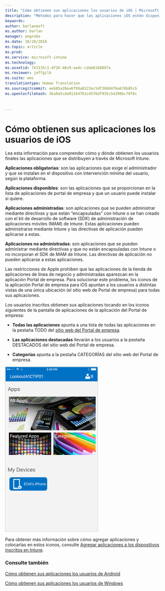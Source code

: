 ```yaml
---
title: "Cómo obtienen sus aplicaciones los usuarios de iOS | Microsoft Intune"
description: "Métodos para hacer que las aplicaciones iOS estén disponibles para los usuarios finales"
keywords: 
author: barlanmsft
ms.author: barlan
manager: angrobe
ms.date: 10/28/2016
ms.topic: article
ms.prod: 
ms.service: microsoft-intune
ms.technology: 
ms.assetid: 7e3135c1-df26-48c9-aa4c-cdab6168897a
ms.reviewer: jeffgilb
ms.suite: ems
translationtype: Human Translation
ms.sourcegitcommit: eeb85a28ea6f99a0123ec5df3b0d476a678b85cb
ms.openlocfilehash: 3ba0a5cda91164761c4576df935c54390bc78f8c


---
```



# <a name="how-your-ios-users-get-their-apps"></a>Cómo obtienen sus aplicaciones los usuarios de iOS

Lea esta información para comprender cómo y dónde obtienen los usuarios finales las aplicaciones que se distribuyen a través de Microsoft Intune.

**Aplicaciones obligatorias**: son las aplicaciones que exige el administrador y que se instalan en el dispositivo con intervención mínima del usuario, según la plataforma.

**Aplicaciones disponibles**: son las aplicaciones que se proporcionan en la lista de aplicaciones de portal de empresa y que un usuario puede instalar si quiere.

**Aplicaciones administradas**: son aplicaciones que se pueden administrar mediante directivas y que están “encapsuladas” con Intune o se han creado con el kit de desarrollo de software (SDK) de administración de aplicaciones móviles (MAM) de Intune. Estas aplicaciones pueden administrarse mediante Intune y las directivas de aplicación pueden aplicarse a estas.

**Aplicaciones no administradas**: son aplicaciones que se pueden administrar mediante directivas y que no están encapsuladas con Intune o no incorporan el SDK de MAM de Intune. Las directivas de aplicación no pueden aplicarse a estas aplicaciones.

Las restricciones de Apple prohíben que las aplicaciones de la tienda de aplicaciones de línea de negocio y administradas aparezcan en la aplicación Portal de empresa. Para solucionar este problema, los iconos de la aplicación Portal de empresa para iOS apuntan a los usuarios a distintas vistas de una única ubicación (el sitio web de Portal de empresa) para todas sus aplicaciones.

Los usuarios inscritos obtienen sus aplicaciones tocando en los iconos siguientes de la pantalla de aplicaciones de la aplicación del Portal de empresa:

- **Todas las aplicaciones** apunta a una lista de todas las aplicaciones en la pestaña TODO del [sitio web del Portal de empresa](http://portal.manage.microsoft.com).

- **Las aplicaciones destacadas** llevarán a los usuarios a la pestaña DESTACADOS del sitio web del Portal de empresa.

- **Categorías** apunta a la pestaña CATEGORÍAS del sitio web del Portal de empresa.

 
![Pantalla de aplicaciones del Portal de empresa de iOS](./media/ios-cp-app-main-apps-screen.png)

Para obtener más información sobre cómo agregar aplicaciones y colocarlas en estos iconos, consulte [Agregar aplicaciones a los dispositivos inscritos en Intune](https://docs.microsoft.com/intune/deploy-use/add-apps-for-mobile-devices-in-microsoft-intune.md).

### <a name="see-also"></a>Consulte también
[Cómo obtienen sus aplicaciones los usuarios de Android](how-your-android-users-get-their-apps.md)

[Cómo obtienen sus aplicaciones los usuarios de Windows](how-your-windows-users-get-their-apps.md)



<!--HONumber=Nov16_HO1-->


